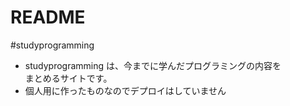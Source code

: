 # README

#studyprogramming

- studyprogramming は、今までに学んだプログラミングの内容を<br>
まとめるサイトです。<br>
- 個人用に作ったものなのでデプロイはしていません
